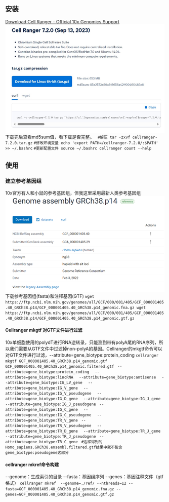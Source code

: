 ## 安装
[Download Cell Ranger - Official 10x Genomics Support](https://www.10xgenomics.com/support/software/cell-ranger/downloads)
![输入图片说明](https://raw.githubusercontent.com/ZYyli/bioinfosoft_pictures/master/imgs/2024-03-12/XAfV8AXbIBQzeil0.jpeg)
下载完后查看md5sum值，看下载是否完整。
`
#解压
tar -zxvf cellranger-7.2.0.tar.gz`
`#修改环境变量
echo 'export PATH=/cellranger-7.2.0/:$PATH' >> ~/.bashrc`
`#更新配置文件
source ~/.bashrc
cellranger count --help
`
## 使用
### 建立参考基因组
10x官方有人和小鼠的参考基因组，但我这里采用最新人类参考基因组
![输入图片说明](https://raw.githubusercontent.com/ZYyli/bioinfosoft_pictures/master/imgs/2024-03-12/iV1bwhDfgivcnMFL.png)
下载参考基因组(fasta)和注释基因(GTF)
`
wget https://ftp.ncbi.nlm.nih.gov/genomes/all/GCF/000/001/405/GCF_000001405.40_GRCh38.p14/GCF_000001405.40_GRCh38.p14_genomic.fna.gz
wget
https://ftp.ncbi.nlm.nih.gov/genomes/all/GCF/000/001/405/GCF_000001405.40_GRCh38.p14/GCF_000001405.40_GRCh38.p14_genomic.gtf.gz
`
#### Cellranger mkgtf 对GTF文件进行过滤
10x单细胞使用的polydT进行RNA逆转录，只能测到带有polyA尾的RNA序列，所以我们需要从GTF文件中过滤掉non-polyA的基因。Cellranger的mkgtf命令可以对GTF文件进行过滤，--attribute=gene_biotype:protein_coding
`cellranger mkgtf GCF_000001405.40_GRCh38.p14_genomic.gtf GCF_000001405.40_GRCh38.p14_genomic.filtered.gtf`
` --attribute=gene_biotype:protein_coding`
`  --attribute=gene_biotype:lincRNA`
`  --attribute=gene_biotype:antisense`
`  --attribute=gene_biotype:IG_LV_gene`
`  --attribute=gene_biotype:IG_V_gene`
`  --attribute=gene_biotype:IG_V_pseudogene`
`  --attribute=gene_biotype:IG_D_gene`
`  --attribute=gene_biotype:IG_J_gene`
`  --attribute=gene_biotype:IG_J_pseudogene`
` --attribute=gene_biotype:IG_C_gene`
`  --attribute=gene_biotype:IG_C_pseudogene`
`  --attribute=gene_biotype:TR_V_gene`
` --attribute=gene_biotype:TR_V_pseudogene`
`  --attribute=gene_biotype:TR_D_gene`
`  --attribute=gene_biotype:TR_J_gene`
`  --attribute=gene_biotype:TR_J_pseudogene`
` --attribute=gene_biotype:TR_C_gene`
` #这样得到的Homo_sapiens.GRCh38.ensembl.filtered.gtf结果中就不包含gene_biotype:pseudogene这部分`
#### cellranger mkref命令构建
--genome：生成索引的目录
--fasta：基因组序列
--genes：基因注释文件（gtf格式）
`cellranger mkref 
--genome=./ref/
--nthreads=12
--fasta=GCF_000001405.40_GRCh38.p14_genomic.fna.gz
--genes=GCF_000001405.40_GRCh38.p14_genomic.gtf.gz`
<!--stackedit_data:
eyJoaXN0b3J5IjpbMTcxNzgzMjg1MSwtMzE3NDE3MjkxLC0xND
UxMTA1NjEzLC0xNzU1NDA3MjQwLC0xNzc5Nzk0MjMsLTE2Mzg0
Mjc5NzAsLTk5NzA2NDQ1MF19
-->